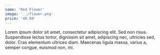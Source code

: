 ```yaml
---
name: 'Red Flower'
image: '../flower.png'
price: '49.99'
---
```


Lorem ipsum dolor sit amet, consectetur adipiscing elit. Sed non risus. Suspendisse lectus tortor, dignissim sit amet, adipiscing nec, ultricies sed, dolor.
Cras elementum ultrices diam. Maecenas ligula massa, varius a, semper congue, euismod non, mi.
